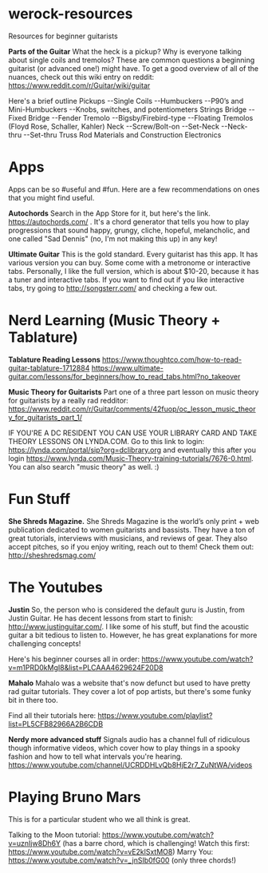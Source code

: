 # werock-resources
Resources for beginner guitarists

**Parts of the Guitar**
What the heck is a pickup? Why is everyone talking about single coils and tremolos? These are common questions a beginning guitarist (or advanced one!) might have. To get a good overview of all of the nuances, check out this wiki entry on reddit: https://www.reddit.com/r/Guitar/wiki/guitar 

Here's a brief outline
Pickups
--Single Coils
--Humbuckers
--P90’s and Mini-Humbuckers
--Knobs, switches, and potentiometers
Strings
Bridge
--Fixed Bridge
--Fender Tremolo
--Bigsby/Firebird-type
--Floating Tremolos (Floyd Rose, Schaller, Kahler)
Neck
--Screw/Bolt-on
--Set-Neck
--Neck-thru
--Set-thru
Truss Rod
Materials and Construction
Electronics

# Apps
Apps can be so #useful and #fun. Here are a few recommendations on ones that you might find useful.

**Autochords**
Search in the App Store for it, but here's the link. https://autochords.com/ . It's a chord generator that tells you how to play progressions that sound happy, grungy, cliche, hopeful, melancholic, and one called "Sad Dennis" (no, I'm not making this up) in any key!

**Ultimate Guitar**
This is the gold standard. Every guitarist has this app. It has various version you can buy. Some come with a metronome or interactive tabs. Personally, I like the full version, which is about $10-20, because it has a tuner and interactive tabs. If you want to find out if you like interactive tabs, try going to http://songsterr.com/ and checking a few out.


# Nerd Learning (Music Theory + Tablature)

**Tablature Reading Lessons**
https://www.thoughtco.com/how-to-read-guitar-tablature-1712884
https://www.ultimate-guitar.com/lessons/for_beginners/how_to_read_tabs.html?no_takeover

**Music Theory for Guitarists**
Part one of a three part lesson on music theory for guitarists by a really rad redditor: https://www.reddit.com/r/Guitar/comments/42fuop/oc_lesson_music_theory_for_guitarists_part_1/

IF YOU'RE A DC RESIDENT YOU CAN USE YOUR LIBRARY CARD AND TAKE THEORY LESSONS ON LYNDA.COM. Go to this link to login: https://lynda.com/portal/sip?org=dclibrary.org and eventually this after you login https://www.lynda.com/Music-Theory-training-tutorials/7676-0.html. You can also search "music theory" as well. :)

# Fun Stuff

**She Shreds Magazine.**
She Shreds Magazine is the world’s only print + web publication dedicated to women guitarists and bassists. They have a ton of great tutorials, interviews with musicians, and reviews of gear. They also accept pitches, so if you enjoy writing, reach out to them! Check them out: http://sheshredsmag.com/

# The Youtubes

**Justin**
So, the person who is considered the default guru is Justin, from Justin Guitar. He has decent lessons from start to finish: http://www.justinguitar.com/. I like some of his stuff, but find the acoustic guitar a bit tedious to listen to. However, he has great explanations for more challenging concepts! 

Here's his beginner courses all in order: https://www.youtube.com/watch?v=m1PRD0kMgI8&list=PLCAAA4629624F20D8 

**Mahalo**
Mahalo was a website that's now defunct but used to have pretty rad guitar tutorials. They cover a lot of pop artists, but there's some funky bit in there too.

Find all their tutorials here: https://www.youtube.com/playlist?list=PL5CFB82966A2B6CDB

**Nerdy more advanced stuff**
Signals audio has a channel full of ridiculous though informative videos, which cover how to play things in a spooky fashion and how to tell what intervals you're hearing. https://www.youtube.com/channel/UCRDDHLvQb8HjE2r7_ZuNtWA/videos


# Playing Bruno Mars
This is for a particular student who we all think is great.

Talking to the Moon tutorial: https://www.youtube.com/watch?v=uznIjw8Dh6Y (has a barre chord, which is challenging! Watch this first: https://www.youtube.com/watch?v=vE2klSxtMO8) 
Marry You: https://www.youtube.com/watch?v=_jnSIb0fG00 (only three chords!)



 
